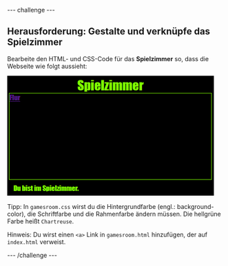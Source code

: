 \--- challenge \---

## Herausforderung: Gestalte und verknüpfe das Spielzimmer

Bearbeite den HTML- und CSS-Code für das **Spielzimmer** so, dass die Webseite wie folgt aussieht:

![screenshot](images/rooms-games-challenge.png)

Tipp: In `gamesroom.css` wirst du die Hintergrundfarbe (engl.: background-color), die Schriftfarbe und die Rahmenfarbe ändern müssen. Die hellgrüne Farbe heißt `Chartreuse`.

Hinweis: Du wirst einen `<a>` Link in `gamesroom.html` hinzufügen, der auf `index.html` verweist.

\--- /challenge \---